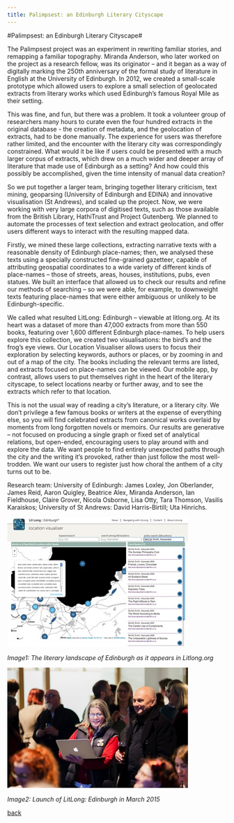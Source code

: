 ```yaml
---
title: Palimpsest: an Edinburgh Literary Cityscape
---
```


#Palimpsest: an Edinburgh Literary Cityscape#

The Palimpsest project was an experiment in rewriting familiar stories, and remapping a familiar topography. Miranda Anderson, who later worked on the project as a research fellow, was its originator – and it began as a way of digitally marking the 250th anniversary of the formal study of literature in English at the University of Edinburgh. In 2012, we created a small-scale prototype which allowed users to explore a small selection of geolocated extracts from literary works which used Edinburgh’s famous Royal Mile as their setting.

This was fine, and fun, but there was a problem. It took a volunteer group of researchers many hours to curate even the four hundred extracts in the original database - the creation of metadata, and the geolocation of extracts, had to be done manually. The experience for users was therefore rather limited, and the encounter with the literary city was correspondingly constrained. What would it be like if users could be presented with a much larger corpus of extracts, which drew on a much wider and deeper array of literature that made use of Edinburgh as a setting? And how could this possibly be accomplished, given the time intensity of manual data creation?

So we put together a larger team, bringing together literary criticism, text mining, geoparsing (University of Edinburgh and EDINA) and innovative visualisation (St Andrews), and scaled up the project. Now, we were working with very large corpora of digitised texts, such as those available from the British Library, HathiTrust and Project Gutenberg. We planned to automate the processes of text selection and extract geolocation, and offer users different ways to interact with the resulting mapped data. 

Firstly, we mined these large collections, extracting narrative texts with a reasonable density of Edinburgh place-names; then, we analysed these texts using a specially constructed fine-grained gazetteer, capable of attributing geospatial coordinates to a wide variety of different kinds of place-names – those of streets, areas, houses, institutions, pubs, even statues. We built an interface that allowed us to check our results and refine our methods of searching – so we were able, for example, to downweight texts featuring place-names that were either ambiguous or unlikely to be Edinburgh-specific.

We called what resulted LitLong: Edinburgh – viewable at litlong.org. At its heart was a dataset of more than 47,000 extracts from more than 550 books, featuring over 1,600 different Edinburgh place-names. To help users explore this collection, we created two visualisations: the bird’s and the frog’s eye views. Our Location Visualiser allows users to focus their exploration by selecting keywords, authors or places, or by zooming in and out of a map of the city. The books including the relevant terms are listed, and extracts focused on place-names can be viewed. Our mobile app, by contrast, allows users to put themselves right in the heart of the literary cityscape, to select locations nearby or further away, and to see the extracts which refer to that location.

This is not the usual way of reading a city’s literature, or a literary city. We don’t privilege a few famous books or writers at the expense of everything else, so you will find celebrated extracts from canonical works overlaid by moments from long forgotten novels or memoirs. Our results are generative – not focused on producing a single graph or fixed set of analytical relations, but open-ended, encouraging users to play around with and explore the data. We want people to find entirely unexpected paths through the city and the writing it’s provoked, rather than just follow the most well-trodden. We want our users to register just how choral the anthem of a city turns out to be.

Research team: University of Edinburgh: James Loxley, Jon Oberlander, James Reid, Aaron Quigley, Beatrice Alex, Miranda Anderson, Ian Fieldhouse, Claire Grover, Nicola Osborne, Lisa Otty, Tara Thomson, Vasilis Karaiskos; University of St Andrews: David Harris-Birtill; Uta Hinrichs.

![image1: The literary landscape of Edinburgh as it appears in Litlong.org](Images/07a.jpg)

_Image1: The literary landscape of Edinburgh as it appears in Litlong.org_

![image2: Launch of LitLong: Edinburgh in March 2015](Images/07b.jpg)

_Image2: Launch of LitLong: Edinburgh in March 2015_

[back](./)


